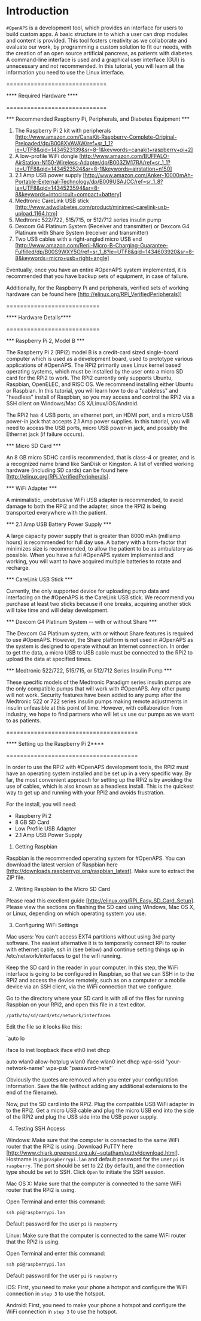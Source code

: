 # Introduction 


`#OpenAPS` is a development tool, which provides an interface for users to build custom apps. A basic structure in to which a user can drop modules and content is provided. This tool fosters creativity as we collaborate and evaluate our work, by programming a custom solution to fit our needs, with the creation of an open source artificial pancreas, as patients with diabetes. A command-line interface is used and a graphical user interface (GUI) is unnecessary and not recommended. In this tutorial, you will learn all the information you need to use the Linux interface.


=============================

**** Required Hardware ****

=============================

*** Recommended Raspberry Pi, Peripherals, and Diabetes Equipment ***

1. The Raspberry Pi 2 kit with peripherals [http://www.amazon.com/CanaKit-Raspberry-Complete-Original-Preloaded/dp/B008XVAVAW/ref=sr_1_1?ie=UTF8&qid=1434523139&sr=8-1&keywords=canakit+raspberry+pi+2]
2. A low-profile WiFi dongle [http://www.amazon.com/BUFFALO-AirStation-N150-Wireless-Adapter/dp/B003ZM17RA/ref=sr_1_1?ie=UTF8&qid=1434523524&sr=8-1&keywords=airstation+n150]
3. 2.1 Amp USB power supply [http://www.amazon.com/Anker-10000mAh-Portable-External-Technology/dp/B009USAJCC/ref=sr_1_8?ie=UTF8&qid=1434523594&sr=8-8&keywords=intocircuit+compact+battery]
4. Medtronic CareLink USB stick [http://www.adwdiabetes.com/product/minimed-carelink-usb-upload_1164.htm]
5. Medtronic 522/722, 515/715, or 512/712 series insulin pump
6. Dexcom G4 Platinum System (Receiver and transmitter) or Dexcom G4 Platinum with Share System (receiver and transmitter)
7. Two USB cables with a right-angled micro USB end [http://www.amazon.com/Rerii-Micro-B-Charging-Guarantee-Fulfilled/dp/B00S9WXY5O/ref=sr_1_8?ie=UTF8&qid=1434603920&sr=8-8&keywords=micro+usb+right+angle]

Eventually, once you have an entire #OpenAPS system implemented, it is recommended that you have backup sets of equipment, in case of failure.

Additionally, for the Raspberry Pi and peripherals, verified sets of working hardware can be found here [http://elinux.org/RPi_VerifiedPeripherals]]

===========================

**** Hardware Details****

===========================

*** Raspberry Pi 2, Model B ***

The Raspberry Pi 2 (RPi2) model B is a credit-card sized single-board computer which is used as a development board, used to prototype various applications of #OpenAPS. The RPi2 primarily uses Linux kernel based operating systems, which must be installed by the user onto a micro SD card for the RPi2 to work. The RPi2 currently only supports Ubuntu, Raspbian, OpenELEC, and RISC OS. We recommend installing either Ubuntu or Raspbian. In this tutorial, you will learn how to do a "cableless" and "headless" install of Raspbian, so you may access and control the RPi2 via a SSH client on Windows/Mac OS X/Linux/iOS/Android.
 
The RPi2 has 4 USB ports, an ethernet port, an HDMI port, and a micro USB power-in jack that accepts 2.1 Amp power supplies. In this tutorial, you will need to access the USB ports, micro USB power-in jack, and possibly the Ethernet jack (if failure occurs).

*** Micro SD Card ***

An 8 GB micro SDHC card is recommended, that is class-4 or greater, and is a recognized name brand like SanDisk or Kingston. A list of verified working hardware (including SD cards) can be found here [http://elinux.org/RPi_VerifiedPeripherals].

*** WiFi Adapter ***

A minimalistic, unobrtusive WiFi USB adapter is recommended, to avoid damage to both the RPi2 and the adapter, since the RPi2 is being transported everywhere with the patient.

*** 2.1 Amp USB Battery Power Supply ***

A large capacity power supply that is greater than 8000 mAh (milliamp hours) is recommended for full day use. A battery with a form-factor that minimizes size is recommended, to allow the patient to be as ambulatory as possible. When you have a full #OpenAPS system implemented and working, you will want to have acquired multiple batteries to rotate and recharge.

*** CareLink USB Stick ***

Currently, the only supported device for uploading pump data and interfacing on the #OpenAPS is the CareLink USB stick. We recommend you purchase at least two sticks because if one breaks, acquiring another stick will take time and will delay development.

*** Dexcom G4 Platinum System -- with or without Share ***

The Dexcom G4 Platinum system, with or without Share features is required to use #OpenAPS. However, the Share platform is not used in #OpenAPS as the system is designed to operate without an Internet connection. In order to get the data, a micro USB to USB cable must be connected to the RPi2 to upload the data at specified times.


*** Medtronic 522/722, 515/715, or 512/712 Series Insulin Pump ***

These specific models of the Medtronic Paradigm series insulin pumps are the only compatible pumps that will work with #OpenAPS. Any other pump will not work. Security features have been added to any pump after the Medtronic 522 or 722 series insulin pumps making remote adjustments in insulin unfeasible at this point of time. However, with collaboration from industry, we hope to find partners who will let us use our pumps as we want to as patients.

======================================

**** Setting up the Raspberry Pi 2****

======================================

In order to use the RPi2 with #OpenAPS development tools, the RPi2 must have an operating system installed and be set up in a very specific way. By far, the most convenient approach for setting up the RPi2 is by avoiding the use of cables, which is also known as a headless install. This is the quickest way to get up and running with your RPi2 and avoids frustration.

For the install, you will need:

* Raspberry Pi 2
* 8 GB SD Card
* Low Profile USB Adapter
* 2.1 Amp USB Power Supply 

1. Getting Raspbian

Raspbian is the recommended operating system for #OpenAPS. You can download the latest version of Raspbian here [http://downloads.raspberrypi.org/raspbian_latest]. Make sure to extract the ZIP file.

2. Writing Raspbian to the Micro SD Card

Please read this excellent guide [http://elinux.org/RPi_Easy_SD_Card_Setup]. Please view the sections on flashing the SD card using Windows, Mac OS X, or Linux, depending on which operating system you use.

3. Configuring WiFi Settings

Mac users: You can’t access EXT4 partitions without using 3rd party software. The easiest alternative it is to temporarily connect RPi to router with ethernet cable, ssh in (see below) and continue setting things up in /etc/network/interfaces to get the wifi running.

Keep the SD card in the reader in your computer. In this step, the WiFi interface is going to be configured in Raspbian, so that we can SSH in to the RPi2 and access the device remotely, such as on a computer or a mobile device via an SSH client, via the WiFi connection that we configure.

Go to the directory where your SD card is with all of the files for running Raspbian on your RPi2, and open this file in a text editor.

`/path/to/sd/card/etc/network/interfaces`

Edit the file so it looks like this: 

`auto lo

iface lo inet loopback
iface eth0 inet dhcp

auto wlan0
allow-hotplug wlan0
iface wlan0 inet dhcp
wpa-ssid "your-network-name"
wpa-psk "password-here"`

Obviously the quotes are removed when you enter your configuration information. Save the file (without adding any additional extensions to the end of the filename).

Now, put the SD card into the RPi2. Plug the compatible USB WiFi adapter in to the RPi2. Get a micro USB cable and plug the micro USB end into the side of the RPi2 and plug the USB side into the USB power supply. 

4. Testing SSH Access

Windows: Make sure that the computer is connected to the same WiFi router that the RPi2 is using. Download PuTTY here [http://www.chiark.greenend.org.uk/~sgtatham/putty/download.html]. Hostname is `pi@raspberrypi.lan` and default password for the user `pi` is `raspberry`. The port should be set to 22 (by default), and the connection type should be set to SSH. Click `Open` to initiate the SSH session.

Mac OS X: Make sure that the computer is connected to the same WiFi router that the RPi2 is using.

Open Terminal and enter this command:

`ssh pi@raspberrypi.lan`

Default password for the user `pi` is `raspberry`

Linux: Make sure that the computer is connected to the same WiFi router that the RPi2 is using.

Open Terminal and enter this command:

`ssh pi@raspberrypi.lan`

Default password for the user `pi` is `raspberry`

iOS: First, you need to make your phone a hotspot and configure the WiFi connection in `step 3` to use the hotspot. 

Android: First, you need to make your phone a hotspot and configure the WiFi connection in `step 3` to use the hotspot.  
